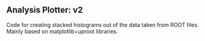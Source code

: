 ## Analysis Plotter: v2

Code for creating stacked histograms out of the data taken from ROOT files. Mainly based on matplotlib+uproot libraries. 